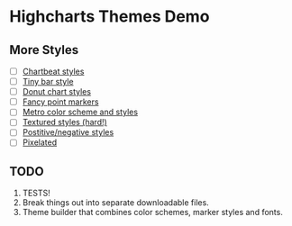 Highcharts Themes Demo
=====================

More Styles
-----------

- [ ] [Chartbeat styles](http://dribbble.com/mattbango/projects/8517-Chartbeat)
- [ ] [Tiny bar style](http://dribbble.com/shots/727342-Stream/attachments/69130)
- [ ] [Donut chart styles](http://dribbble.com/shots/861173-Stats-Dashboard/attachments/91597)
- [ ] [Fancy point markers](http://dribbble.com/shots/316510-HOM-research2?list=searches&tag=charts)
- [ ] [Metro color scheme and styles](http://dribbble.com/shots/950452-Metro-Start-Dashboard?list=searches&tag=charts)
- [ ] [Textured styles (hard!)](http://dribbble.com/shots/423779-Skillset?list=searches&tag=charts)
- [ ] [Postitive/negative styles](http://dribbble.com/shots/494950-Stocks-App-take-2?list=searches&tag=charts)
- [ ] [Pixelated](http://dribbble.com/shots/281095-WIP-Monitoring-app?list=searches&tag=charts)

TODO
----

1. TESTS!
2. Break things out into separate downloadable files.
3. Theme builder that combines color schemes, marker styles and fonts.

